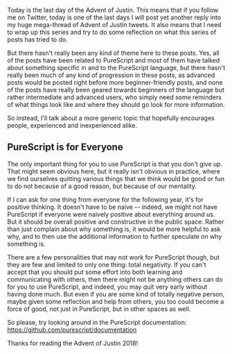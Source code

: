 Today is the last day of the Advent of Justin. This means that if you follow me on Twitter, today is one of the last days I will post yet another reply into my huge mega-thread of Advent of Justin tweets. It also means that I need to wrap up this series and try to do some reflection on what this series of posts has tried to do.

But there hasn't really been any kind of theme here to these posts. Yes, all of the posts have been related to PureScript and most of them have talked about something specific in and to the PureScript language, but there hasn't really been much of any kind of progression in these posts, as advanced posts would be posted right before more beginner-friendly posts, and none of the posts have really been geared towards beginners of the language but rather intermediate and advanced users, who simply need some reminders of what things look like and where they should go look for more information.

So instead, I'll talk about a more generic topic that hopefully encourages people, experienced and inexperienced alike.

## PureScript is for Everyone

The only important thing for you to use PureScript is that you don't give up. That might seem obvious here, but it really isn't obvious in practice, where we find ourselves quitting various things that we think would be good or fun to do not because of a good reason, but because of our mentality.

If I can ask for one thing from everyone for the following year, it's for positive thinking. It doesn't have to be naive -- indeed, we might not have PureScript if everyone were naively positive about everything around us. But it should be overall positive and constructive in the public space. Rather than just complain about why something is, it would be more helpful to ask why, and to then use the additional information to further speculate on why something is.

There are a few personalities that may not work for PureScript though, but they are few and limited to only one thing: total negativity. If you can't accept that you should put some effort into both learning and communicating with others, then there might not be anything others can do for you to use PureScript, and indeed, you may quit very early without having done much. But even if you are some kind of totally negative person, maybe given some reflection and help from others, you too could become a force of good, not just in PureScript, but in other spaces as well.

So please, try looking around in the PureScript documentation: <https://github.com/purescript/documentation>

Thanks for reading the Advent of Justin 2018!
